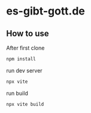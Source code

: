 # es-gibt-gott.de
## How to use

After first clone
```sh
npm install
```

run dev server
```sh
npx vite
```

run build
```sh
npx vite build
```
